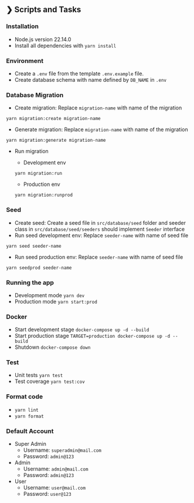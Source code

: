 ## ❯ Scripts and Tasks

### Installation
- Node.js version 22.14.0
- Install all dependencies with `yarn install`

### Environment
- Create a `.env` file from the template `.env.example` file.
- Create database schema with name defined by `DB_NAME` in `.env`

### Database Migration

- Create migration: Replace `migration-name` with name of the migration

`yarn migration:create migration-name`

- Generate migration: Replace `migration-name` with name of the migration

`yarn migration:generate migration-name`

- Run migration
  - Development env

  `yarn migration:run`

  - Production env

  `yarn migration:runprod`

### Seed
- Create seed:  Create a seed file in `src/database/seed` folder and seeder class in `src/database/seed/seeders` should implement `Seeder` interface
- Run seed development env: Replace `seeder-name` with name of seed file

`yarn seed seeder-name`

- Run seed production env: Replace `seeder-name` with name of seed file

`yarn seedprod seeder-name`

### Running the app
- Development mode
  `yarn dev`
- Production mode
  `yarn start:prod`

### Docker
- Start development stage
  `docker-compose up -d --build`
- Start production stage
  `TARGET=production docker-compose up -d --build`
- Shutdown
  `docker-compose down`

### Test
- Unit tests
  `yarn test`
- Test coverage
  `yarn test:cov`

### Format code
- `yarn lint`
- `yarn format`

### Default Account
- Super Admin
  - Username: `superadmin@mail.com`
  - Password: `admin@123`
- Admin
  - Username: `admin@mail.com`
  - Password: `admin@123`
- User
  - Username: `user@mail.com`
  - Password: `user@123`
